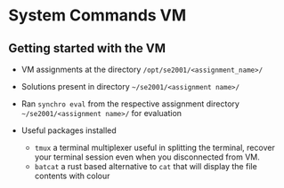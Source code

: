 # System Commands VM

## Getting started with the VM

- VM assignments at the directory `/opt/se2001/<assignment_name>/`

- Solutions present in directory `~/se2001/<assignment name>/`

- Ran `synchro eval` from the respective assignment directory `~/se2001/<assignment name>/` for evaluation

- Useful packages installed
  - `tmux` a terminal multiplexer useful in splitting the terminal, recover your terminal session even when you disconnected from VM.
  - `batcat` a rust based alternative to `cat` that will display the file contents with colour
